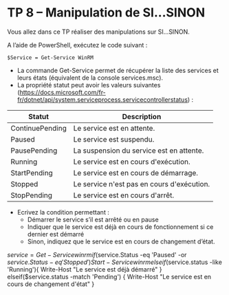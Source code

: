 # TP 8 – Manipulation de SI...SINON 

Vous allez dans ce TP réaliser des manipulations sur SI...SINON. 

A l’aide de PowerShell, exécutez le code suivant : 
```
$Service = Get-Service WinRM 
```

* La commande Get-Service permet de récupérer la liste des services et leurs états (équivalent de la console services.msc).
* La propriété statut peut avoir les valeurs suivantes (https://docs.microsoft.com/fr-fr/dotnet/api/system.serviceprocess.servicecontrollerstatus) : 

| Statut          | Description                                |
|-----------------|--------------------------------------------|
| ContinuePending | Le service est en attente.                 |
| Paused          | Le service est suspendu.                   |   
| PausePending    | La suspension du service est en attente.   | 
| Running         | Le service est en cours d'exécution.       | 
| StartPending    | Le service est en cours de démarrage.      | 
| Stopped         | Le service n'est pas en cours d'exécution. |  
| StopPending     | Le service est en cours d'arrêt.           | 

* Ecrivez la condition permettant : 
  * Démarrer le service s’il est arrêté ou en pause
  * Indiquer que le service est déjà en cours de fonctionnement si ce dernier est démarré
  * Sinon, indiquez que le service est en cours de changement d’état. 


$service = Get-Service winrm
if($service.Status -eq 'Paused' -or $service.Status -eq 'Stopped')
{
  Start-Service winrm
}
elseif($service.status -like 'Running'){
  Write-Host "Le service est déjà démarré"
}
elseif($service.status -match 'Pending') {
  Write-Host "Le service est en cours de changement d'état"
}